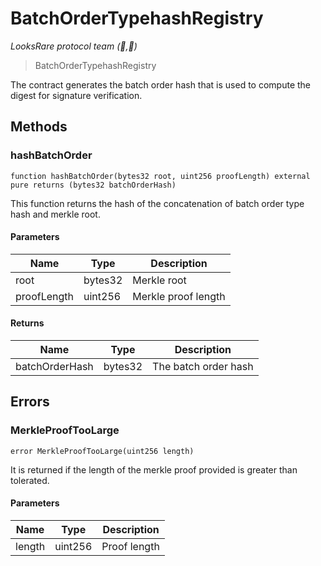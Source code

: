 # BatchOrderTypehashRegistry

_LooksRare protocol team (👀,💎)_

> BatchOrderTypehashRegistry

The contract generates the batch order hash that is used to compute the digest for signature verification.

## Methods

### hashBatchOrder

```solidity
function hashBatchOrder(bytes32 root, uint256 proofLength) external pure returns (bytes32 batchOrderHash)
```

This function returns the hash of the concatenation of batch order type hash and merkle root.

#### Parameters

| Name        | Type    | Description         |
| ----------- | ------- | ------------------- |
| root        | bytes32 | Merkle root         |
| proofLength | uint256 | Merkle proof length |

#### Returns

| Name           | Type    | Description          |
| -------------- | ------- | -------------------- |
| batchOrderHash | bytes32 | The batch order hash |

## Errors

### MerkleProofTooLarge

```solidity
error MerkleProofTooLarge(uint256 length)
```

It is returned if the length of the merkle proof provided is greater than tolerated.

#### Parameters

| Name   | Type    | Description  |
| ------ | ------- | ------------ |
| length | uint256 | Proof length |
